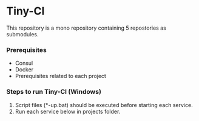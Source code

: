 # Tiny-CI
This repository is a mono repository containing 5 repostories as submodules. 

### Prerequisites

- Consul
- Docker
- Prerequisites related to each project

### Steps to run Tiny-CI (Windows)

1. Script files (*-up.bat) should be executed before starting each service.
2. Run each service below in projects folder.